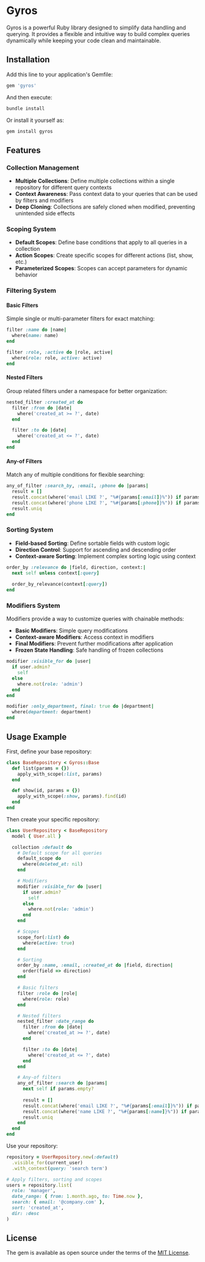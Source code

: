 # Gyros

Gyros is a powerful Ruby library designed to simplify data handling and querying. It provides a flexible and intuitive way to build complex queries dynamically while keeping your code clean and maintainable.

## Installation

Add this line to your application's Gemfile:

```ruby
gem 'gyros'
```

And then execute:

```bash
bundle install
```

Or install it yourself as:

```bash
gem install gyros
```

## Features

### Collection Management
- **Multiple Collections**: Define multiple collections within a single repository for different query contexts
- **Context Awareness**: Pass context data to your queries that can be used by filters and modifiers
- **Deep Cloning**: Collections are safely cloned when modified, preventing unintended side effects

### Scoping System
- **Default Scopes**: Define base conditions that apply to all queries in a collection
- **Action Scopes**: Create specific scopes for different actions (list, show, etc.)
- **Parameterized Scopes**: Scopes can accept parameters for dynamic behavior

### Filtering System

#### Basic Filters
Simple single or multi-parameter filters for exact matching:

```ruby
filter :name do |name|
  where(name: name)
end

filter :role, :active do |role, active|
  where(role: role, active: active)
end
```

#### Nested Filters
Group related filters under a namespace for better organization:

```ruby
nested_filter :created_at do
  filter :from do |date|
    where('created_at >= ?', date)
  end

  filter :to do |date|
    where('created_at <= ?', date)
  end
end
```

#### Any-of Filters
Match any of multiple conditions for flexible searching:

```ruby
any_of_filter :search_by, :email, :phone do |params|
  result = []
  result.concat(where('email LIKE ?', "%#{params[:email]}%")) if params[:email]
  result.concat(where('phone LIKE ?', "%#{params[:phone]}%")) if params[:phone]
  result.uniq
end
```

### Sorting System
- **Field-based Sorting**: Define sortable fields with custom logic
- **Direction Control**: Support for ascending and descending order
- **Context-aware Sorting**: Implement complex sorting logic using context

```ruby
order_by :relevance do |field, direction, context:|
  next self unless context[:query]
  
  order_by_relevance(context[:query])
end
```

### Modifiers System
Modifiers provide a way to customize queries with chainable methods:

- **Basic Modifiers**: Simple query modifications
- **Context-aware Modifiers**: Access context in modifiers
- **Final Modifiers**: Prevent further modifications after application
- **Frozen State Handling**: Safe handling of frozen collections

```ruby
modifier :visible_for do |user|
  if user.admin?
    self
  else
    where.not(role: 'admin')
  end
end

modifier :only_department, final: true do |department|
  where(department: department)
end
```

## Usage Example

First, define your base repository:

```ruby
class BaseRepository < Gyros::Base
  def list(params = {})
    apply_with_scope(:list, params)
  end

  def show(id, params = {})
    apply_with_scope(:show, params).find(id)
  end
end
```

Then create your specific repository:

```ruby
class UserRepository < BaseRepository
  model { User.all }

  collection :default do
    # Default scope for all queries
    default_scope do
      where(deleted_at: nil)
    end

    # Modifiers
    modifier :visible_for do |user|
      if user.admin?
        self
      else
        where.not(role: 'admin')
      end
    end

    # Scopes
    scope_for(:list) do
      where(active: true)
    end

    # Sorting
    order_by :name, :email, :created_at do |field, direction|
      order(field => direction)
    end

    # Basic filters
    filter :role do |role|
      where(role: role)
    end

    # Nested filters
    nested_filter :date_range do
      filter :from do |date|
        where('created_at >= ?', date)
      end

      filter :to do |date|
        where('created_at <= ?', date)
      end
    end

    # Any-of filters
    any_of_filter :search do |params|
      next self if params.empty?
      
      result = []
      result.concat(where('email LIKE ?', "%#{params[:email]}%")) if params[:email]
      result.concat(where('name LIKE ?', "%#{params[:name]}%")) if params[:name]
      result.uniq
    end
  end
end
```

Use your repository:

```ruby
repository = UserRepository.new(:default)
  .visible_for(current_user)
  .with_context(query: 'search term')

# Apply filters, sorting and scopes
users = repository.list(
  role: 'manager',
  date_range: { from: 1.month.ago, to: Time.now },
  search: { email: '@company.com' },
  sort: 'created_at',
  dir: :desc
)
```

## License

The gem is available as open source under the terms of the [MIT License](https://opensource.org/licenses/MIT).

